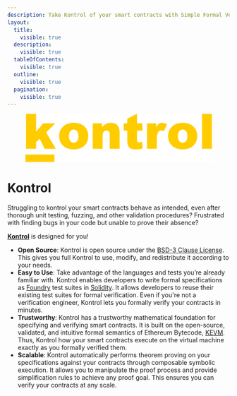```yaml
---
description: Take Kontrol of your smart contracts with Simple Formal Verification
layout:
  title:
    visible: true
  description:
    visible: true
  tableOfContents:
    visible: true
  outline:
    visible: true
  pagination:
    visible: true
---
```


<div data-full-width="true">

<figure><img src=".gitbook/assets/kontrol logo yellow.png" alt=""><figcaption></figcaption></figure>

</div>

# Kontrol

Struggling to kontrol your smart contracts behave as intended, even after thorough unit testing, fuzzing, and other validation procedures? Frustrated with finding bugs in your code but unable to prove their absence?

[**Kontrol**](https://github.com/runtimeverification/kontrol) is designed for you!


- **Open Source**: Kontrol is open source under the [BSD-3 Clause License](https://github.com/runtimeverification/kontrol/blob/master/LICENSE). This gives you full Kontrol to use, modify, and redistribute it according to your needs.
- **Easy to Use**: Take advantage of the languages and tests you’re already familiar with. Kontrol enables developers to write formal specifications as [Foundry](https://book.getfoundry.sh/) test suites in [Solidity](https://soliditylang.org). It allows developers to reuse their existing test suites for formal verification. Even if you're not a verification engineer, Kontrol lets you formally verify your contracts in minutes.
- **Trustworthy**: Kontrol has a trustworthy mathematical foundation for specifying and verifying smart contracts. It is built on the open-source, validated, and intuitive formal semantics of Ethereum Bytecode, [KEVM](https://github.com/runtimeverification/evm-semantics). Thus, Kontrol how your smart contracts execute on the virtual machine exactly as you formally verified them.
- **Scalable**: Kontrol automatically performs theorem proving on your specifications against your contracts through composable symbolic execution. It allows you to manipulate the proof process and provide simplification rules to achieve any proof goal. This ensures you can verify your contracts at any scale.


